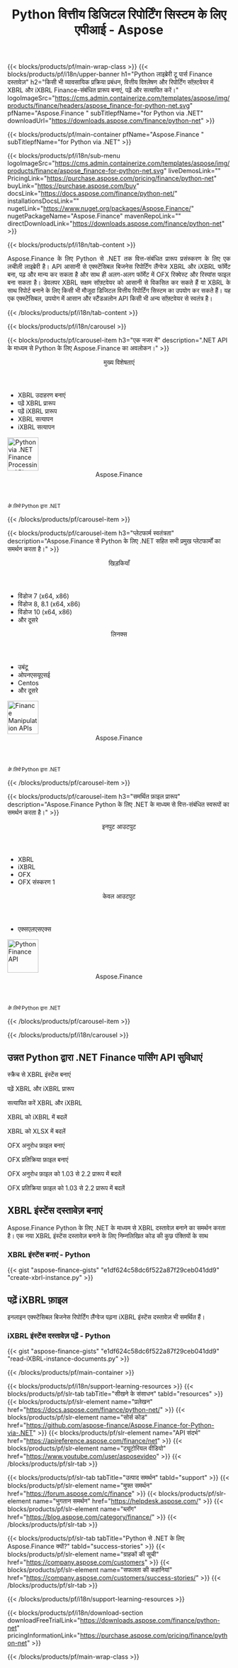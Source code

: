 ﻿---
title: Python वित्तीय डिजिटल रिपोर्टिंग सिस्टम के लिए एपीआई - Aspose 
weight: 20
url: /hi/python-net/ 
description: वित्तीय विवरणों को एक्स्टेंसिबल बिजनेस रिपोर्टिंग लैंग्वेज में बदलने के लिए Python लाइब्रेरी XBRL और iXBRL विश्लेषण के लिए XBRL टैक्सोनॉमी और रिपोर्ट जेनरेट करने के लिए
---
{{< blocks/products/pf/main-wrap-class >}}
{{< blocks/products/pf/i18n/upper-banner h1="Python लाइब्रेरी टू पार्स Finance दस्तावेज़" h2="किसी भी व्यावसायिक प्रक्रिया प्रबंधन, वित्तीय विश्लेषण और रिपोर्टिंग सॉफ़्टवेयर में XBRL और iXBRL Finance-संबंधित प्रारूप बनाएं, पढ़ें और सत्यापित करें।" logoImageSrc="https://cms.admin.containerize.com/templates/aspose/img/products/finance/headers/aspose_finance-for-python-net.svg" pfName="Aspose.Finance " subTitlepfName="for Python via .NET" downloadUrl="https://downloads.aspose.com/finance/python-net" >}}

{{< blocks/products/pf/main-container pfName="Aspose.Finance " subTitlepfName="for Python via .NET" >}}

{{< blocks/products/pf/i18n/sub-menu logoImageSrc="https://cms.admin.containerize.com/templates/aspose/img/products/finance/aspose_finance-for-python-net.svg" liveDemosLink="" PricingLink="https://purchase.aspose.com/pricing/finance/python-net" buyLink="https://purchase.aspose.com/buy" docsLink="https://docs.aspose.com/finance/python-net/" installationsDocsLink="" nugetLink="https://www.nuget.org/packages/Aspose.Finance/" nugetPackageName="Aspose.Finance" mavenRepoLink="" directDownloadLink="https://downloads.aspose.com/finance/python-net" >}}

{{< blocks/products/pf/i18n/tab-content >}}
<p align="justify"> Aspose.Finance के लिए Python से .NET तक वित्त-संबंधित प्रारूप प्रसंस्करण के लिए एक लचीली लाइब्रेरी है। API आसानी से एक्स्टेंसिबल बिजनेस रिपोर्टिंग लैंग्वेज XBRL और iXBRL फॉर्मेट बना, पढ़ और मान्य कर सकता है और साथ ही अलग-अलग फॉर्मेट में OFX रिक्वेस्ट और रिस्पांस फाइल बना सकता है। डेवलपर XBRL सक्षम सॉफ़्टवेयर को आसानी से विकसित कर सकते हैं या XBRL के साथ रिपोर्ट बनाने के लिए किसी भी मौजूदा डिजिटल वित्तीय रिपोर्टिंग सिस्टम का उपयोग कर सकते हैं। यह एक एक्स्टेंसिबल, उपयोग में आसान और स्टैंडअलोन API किसी भी अन्य सॉफ़्टवेयर से स्वतंत्र है।</p>

{{< /blocks/products/pf/i18n/tab-content >}}

<!--Diagrams Start-->
{{< blocks/products/pf/i18n/carousel >}}

{{< blocks/products/pf/carousel-item h3="एक नजर में" description=".NET API के माध्यम से Python के लिए Aspose.Finance का अवलोकन।" >}}
<div class="diagram1 d1-python">
 <div class="d1-row">
  <div class="d1-col d1-left">
   <header>
    <i class="fa fa-cogs">
    </i>
    मुख्य विशेषताएं
   </header>
   <ul>
    <li>
     XBRL उदाहरण बनाएं
    </li>
    <li>
     पढ़ें XBRL प्रारूप
    </li>
    <li>
     पढ़ें iXBRL प्रारूप
    </li>
    <li>
     XBRL सत्यापन
    </li>
    <li>
     iXBRL सत्यापन
    </li>
   </ul>
  </div>
  <!--/left-->
  <div class="d1-col d1-right">
   <!--<header><i class="fa fa-cogs"> </i>General Features</header>

<ul>

<li>File Loading</li>

</ul>-->
  </div>
  <!--/right-->
 </div>
 <!--/row-->
 <div class="d1-logo">
  <img width="70" height="75" alt="Python via .NET Finance Processing API" src="https://cms.admin.containerize.com/templates/aspose/img/products/finance/aspose_finance-for-python-net.svg"/>
  <header>
   Aspose.Finance
  </header>
  <footer>
   <small>
    <em>
     के लिये
    </em>
    Python द्वारा .NET
   </small>
  </footer>
 </div>
 <!--/logo-->
</div>

{{< /blocks/products/pf/carousel-item >}}

{{< blocks/products/pf/carousel-item h3="प्लेटफार्म स्वतंत्रता" description="Aspose.Finance से Python के लिए .NET सहित सभी प्रमुख प्लेटफार्मों का समर्थन करता है।" >}}
<div class="diagram1 d1-python">
 <div class="d1-row">
  <div class="d1-col d1-left">
   <header>
    <i class="fa fa-cubes">
    </i>
    खिड़कियाँ
   </header>
   <ul>
    <li>
     विंडोज 7 (x64, x86)
    </li>
    <li>
     विंडोज 8, 8.1 (x64, x86)
    </li>
    <li>
     विंडोज 10 (x64, x86)
    </li>
    <li>
     और दूसरे
    </li>
   </ul>
  </div>
  <!--/left-->
  <div class="d1-col d1-right">
   <header>
    <i class="fa fa-cubes">
    </i>
    लिनक्स
   </header>
   <ul>
    <li>
     उबंटू
    </li>
    <li>
     ओपनएसयूएसई
    </li>
    <li>
     Centos
    </li>
    <li>
     और दूसरे
    </li>
   </ul>
  </div>
  <!--/right-->
 </div>
 <!--/row-->
 <div class="d1-logo">
  <img width="70" height="75" alt="Finance Manipulation APIs" src="https://cms.admin.containerize.com/templates/aspose/img/products/finance/aspose_finance-for-python-net.svg"/>
  <header>
   Aspose.Finance
  </header>
  <footer>
   <small>
    <em>
     के लिये
    </em>
    Python द्वारा .NET
   </small>
  </footer>
 </div>
 <!--/logo-->
</div>

{{< /blocks/products/pf/carousel-item >}}

{{< blocks/products/pf/carousel-item h3="समर्थित फ़ाइल प्रारूप" description="Aspose.Finance Python के लिए .NET के माध्यम से वित्त-संबंधित स्वरूपों का समर्थन करता है।" >}}
<div class="diagram1 d2 d1-python">
 <div class="d1-row">
  <div class="d1-col d1-left">
   <header>
    <i class="fa fa-arrows-v">
    </i>
    इनपुट आउटपुट
   </header>
   <ul>
    <li>
     XBRL
    </li>
    <li>
     iXBRL
    </li>
    <li>
     OFX
    </li>
    <li>
     OFX संस्करण 1
    </li>
   </ul>
  </div>
  <!--/left-->
  <div class="d1-col d1-right">
   <header><i class="fa  fa-mail-forward"> </i> केवल आउटपुट</header>

<ul>

<li>एक्सएलएसएक्स</li>

</ul>
  </div>
  <!--/right-->
 </div>
 <!--/row-->
 <div class="d1-logo">
  <img width="70" height="75" alt="Python Finance API" src="https://cms.admin.containerize.com/templates/aspose/img/products/finance/aspose_finance-for-python-net.svg"/>
  <header>
   Aspose.Finance
  </header>
  <footer>
   <small>
    <em>
     के लिये
    </em>
    Python द्वारा .NET
   </small>
  </footer>
 </div>
 <!--/logo-->
</div>

{{< /blocks/products/pf/carousel-item >}}

{{< /blocks/products/pf/i18n/carousel >}}
<!--Diagrams End-->

<!--Feature-section Start-->
<div class="container-fluid features-section bg-gray singleproduct">
 <a class="anchor" id="features" name="features">
 </a>
 <div class="row">
  <div class="container">
   <h2 class="pr-ft">
    उन्नत Python द्वारा .NET Finance पार्सिंग API सुविधाएं
   </h2>
   <p>
   </p>
   <div class="col-lg-4">
    <em class="fa fa-plus-square-o ico-blue fa-2x col-lg-2">
    </em>
    <p class="col-lg-10">
     स्क्रैच से XBRL इंस्टेंस बनाएं
    </p>
   </div>
   <div class="col-lg-4">
    <em class="fa fa-check ico-blue fa-2x col-lg-2">
    </em>
    <p class="col-lg-10">
     पढ़ें XBRL और iXBRL प्रारूप
    </p>
   </div>
   <div class="col-lg-4">
    <em class="fa fa-cog ico-blue fa-2x col-lg-2">
    </em>
    <p class="col-lg-10">
     सत्यापित करें XBRL और iXBRL
    </p>
   </div>
 <div class="col-lg-4">
    <em class="fa fa-mail-forward ico-blue fa-2x col-lg-2">
    </em>
    <p class="col-lg-10">
     XBRL को iXBRL में बदलें
    </p>
   </div>
   <div class="col-lg-4">
    <em class="fa fa-mail-forward ico-blue fa-2x col-lg-2">
    </em>
    <p class="col-lg-10">
     XBRL को XLSX में बदलें
    </p>
   </div>
   <div class="col-lg-4">
    <em class="fa fa-plus-square-o ico-blue fa-2x col-lg-2">
    </em>
    <p class="col-lg-10">
     OFX अनुरोध फ़ाइल बनाएं
    </p>
   </div>
   <div class="col-lg-4">
    <em class="fa fa-plus-square-o ico-blue fa-2x col-lg-2">
    </em>
    <p class="col-lg-10">
     OFX प्रतिक्रिया फ़ाइल बनाएं
    </p>
   </div>

   <div class="col-lg-4">
    <em class="fa fa-mail-forward ico-blue fa-2x col-lg-2">
    </em>
    <p class="col-lg-10">
     OFX अनुरोध फ़ाइल को 1.03 से 2.2 प्रारूप में बदलें
    </p>
   </div>
   <div class="col-lg-4">
    <em class="fa fa-mail-forward ico-blue fa-2x col-lg-2">
    </em>
    <p class="col-lg-10">
     OFX प्रतिक्रिया फ़ाइल को 1.03 से 2.2 प्रारूप में बदलें
    </p>
   </div>
   <!--<div class="col-lg-4"><em class="fa fa-shield ico-blue fa-2x col-lg-2"> </em>

<p class="col-lg-10">Validate XBRL</p>

</div>

<div class="col-lg-4"><em class="fa fa-plus ico-blue fa-2x col-lg-2"> </em>

<p class="col-lg-10">Validate iXRL</p>

</div>

<div class="col-lg-4"><em class="fa fa-edit ico-blue fa-2x col-lg-2"> </em>

<p class="col-lg-10">Change the node properties</p>

</div>

<div class="col-lg-4"><em class="fa fa-cog ico-blue fa-2x col-lg-2"> </em>

<p class="col-lg-10">Content navigation using XPath Query</p>

</div>

<div class="col-lg-4"><em class="fa fa-recycle ico-blue fa-2x col-lg-2"> </em>

<p class="col-lg-10">Navigate via CSS Selectors, Element and Document Traversal</p>

</div>

<div class="col-lg-4"><em class="fa fa-cogs ico-blue fa-2x col-lg-2"> </em>

<p class="col-lg-10">DOM Tree manipulation of official SVG specifications</p>

</div>-->
   <div class="col-lg-12">
    <h2 class="h2title">
     XBRL इंस्टेंस दस्तावेज़ बनाएं
    </h2>
    <p>
     Aspose.Finance Python के लिए .NET के माध्यम से XBRL दस्तावेज़ बनाने का समर्थन करता है। एक नया XBRL इंस्टेंस दस्तावेज़ बनाने के लिए निम्नलिखित कोड की कुछ पंक्तियों के साथ
    </p>
    <div class="codeblock" id="code">
     <h3>
      XBRL इंस्टेंस बनाएं - Python
     </h3>
{{< gist "aspose-finance-gists" "e1df624c58dc6f522a87f29ceb041dd9" "create-xbrl-instance.py" >}}
    </div>
   </div>
   <div class="col-lg-12">
    <h2 class="h2title">
     पढ़ें iXBRL फ़ाइल
    </h2>
    <p>
     इनलाइन एक्स्टेंसिबल बिजनेस रिपोर्टिंग लैंग्वेज पढ़ना iXBRL इंस्टेंस दस्तावेज़ भी समर्थित हैं।
    </p>
    <div class="codeblock" id="code">
     <h3>
      iXBRL इंस्टेंस दस्तावेज़ पढ़ें - Python
     </h3>
{{< gist "aspose-finance-gists" "e1df624c58dc6f522a87f29ceb041dd9" "read-iXBRL-instance-documents.py" >}}
    </div>
   </div>
   <!--<div class="col-lg-12">

</div>-->
  </div>
 </div>
</div>
<!--Feature-section End-->

{{< /blocks/products/pf/main-container >}}


{{< blocks/products/pf/i18n/support-learning-resources >}}
{{< blocks/products/pf/slr-tab tabTitle="सीखने के संसाधन" tabId="resources" >}}
{{< blocks/products/pf/slr-element name="प्रलेखन" href="https://docs.aspose.com/finance/python-net/" >}}
{{< blocks/products/pf/slr-element name="सोर्स कोड" href="https://github.com/aspose-finance/Aspose.Finance-for-Python-via-.NET" >}}
{{< blocks/products/pf/slr-element name="API संदर्भ" href="https://apireference.aspose.com/finance/net" >}}
{{< blocks/products/pf/slr-element name="ट्यूटोरियल वीडियो" href="https://www.youtube.com/user/asposevideo" >}}
{{< /blocks/products/pf/slr-tab >}}

{{< blocks/products/pf/slr-tab tabTitle="उत्पाद समर्थन" tabId="support" >}}
{{< blocks/products/pf/slr-element name="मुफ्त समर्थन" href="https://forum.aspose.com/c/finance" >}}
{{< blocks/products/pf/slr-element name="भुगतान समर्थन" href="https://helpdesk.aspose.com/" >}}
{{< blocks/products/pf/slr-element name="ब्लॉग" href="https://blog.aspose.com/category/finance/" >}}
{{< /blocks/products/pf/slr-tab >}}

{{< blocks/products/pf/slr-tab tabTitle="Python से .NET के लिए Aspose.Finance क्यों?" tabId="success-stories" >}}
{{< blocks/products/pf/slr-element name="ग्राहकों की सूची" href="https://company.aspose.com/customers" >}}
{{< blocks/products/pf/slr-element name="सफलता की कहानियां" href="https://company.aspose.com/customers/success-stories/" >}}
{{< /blocks/products/pf/slr-tab >}}

{{< /blocks/products/pf/i18n/support-learning-resources >}}

{{< blocks/products/pf/i18n/download-section downloadFreeTrialLink="https://downloads.aspose.com/finance/python-net" pricingInformationLink="https://purchase.aspose.com/pricing/finance/python-net" >}}


{{< /blocks/products/pf/main-wrap-class >}}
